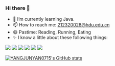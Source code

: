 ### Hi there 👋

- 🌱 I’m currently learning Java.
- 📫 How to reach me: 212320028@hdu.edu.cn
- 😄 Pastime: Reading, Running, Eating
- ✨ I know a little about these following things:

![](https://img.shields.io/badge/JavaScript-gray?style=flat&logo=javascript)
![](https://img.shields.io/badge/Vue.js-gray?style=flat&logo=vue.js)
![](https://img.shields.io/badge/Spring-gray?style=flat&logo=spring)
![](https://img.shields.io/badge/SpringBoot-gray?style=flat&logo=springboot)
![](https://img.shields.io/badge/Linux-gray?style=flat&logo=linux)
![](https://img.shields.io/badge/Git-gray?style=flat&logo=git)

[![YANGJUNYAN0715's GitHub stats](https://github-readme-stats.vercel.app/api?username=YANGJUNYAN0715&show_icons=true&theme=tokyonight&bg_color=0,1a1b27,282f82)](https://github.com/anuraghazra/github-readme-stats)

